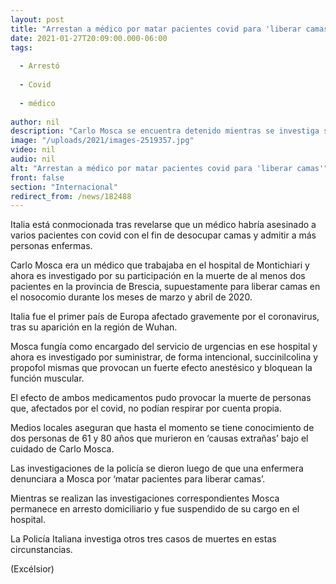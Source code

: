 ```yaml
---
layout: post
title: "Arrestan a médico por matar pacientes covid para 'liberar camas'"
date: 2021-01-27T20:09:00.000-06:00
tags:
  
  - Arrestó
  
  - Covid
  
  - médico
  
author: nil
description: "Carlo Mosca se encuentra detenido mientras se investiga su participación en la muerte de dos personas 'en extrañas circunstancias'."
image: "/uploads/2021/images-2519357.jpg"
video: nil
audio: nil
alt: "Arrestan a médico por matar pacientes covid para 'liberar camas'"
front: false
section: "Internacional"
redirect_from: /news/182488
---
```


Italia está conmocionada tras revelarse que un médico habría asesinado a varios pacientes con covid con el fin de desocupar camas y admitir a más personas enfermas.

Carlo Mosca era un médico que trabajaba en el hospital de Montichiari y ahora es investigado por su participación en la muerte de al menos dos pacientes en la provincia de Brescia, supuestamente para liberar camas en el nosocomio durante los meses de marzo y abril de 2020.

Italia fue el primer país de Europa afectado gravemente por el coronavirus, tras su aparición en la región de Wuhan.

Mosca fungía como encargado del servicio de urgencias en ese hospital y ahora es investigado por suministrar, de forma intencional, succinilcolina y propofol mismas que provocan un fuerte efecto anestésico y bloquean la función muscular.

El efecto de ambos medicamentos pudo provocar la muerte de personas que, afectados por el covid, no podían respirar por cuenta propia.

Medios locales aseguran que hasta el momento se tiene conocimiento de dos personas de 61 y 80 años que murieron en ‘causas extrañas’ bajo el cuidado de Carlo Mosca.

Las investigaciones de la policía se dieron luego de que una enfermera denunciara a Mosca por ‘matar pacientes para liberar camas’.

Mientras se realizan las investigaciones correspondientes Mosca permanece en arresto domiciliario y fue suspendido de su cargo en el hospital.

La Policía Italiana investiga otros tres casos de muertes en estas circunstancias.

(Excélsior)